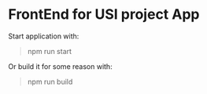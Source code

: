 # FrontEnd for USI project App

Start application with:
> npm run start

Or build it for some reason with:
>npm run build
